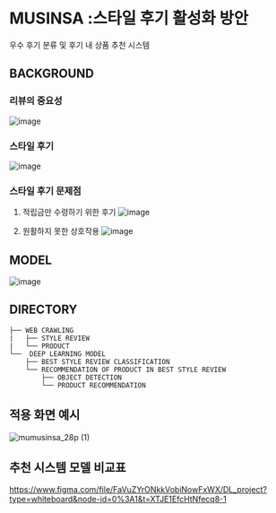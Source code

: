 # MUSINSA :스타일 후기 활성화 방안
우수 후기 분류 및 후기 내 상품 추천 시스템

## BACKGROUND
### 리뷰의 중요성

![image](https://github.com/ASAC-DL/MUSINSA/assets/126679650/03083ad7-7a6b-4bd2-b0f5-4b4cf39526c9)

### 스타일 후기

![image](https://github.com/ASAC-DL/MUSINSA/assets/126679650/2d974386-93c6-4340-a933-9234d0d7b9d3)

### 스타일 후기 문제점

1. 적립금만 수령하기 위한 후기
![image](https://github.com/ASAC-DL/MUSINSA/assets/126679650/57662599-4957-4fff-8aae-b0c2a5008c1f)

2. 원활하지 못한 상호작용
![image](https://github.com/ASAC-DL/MUSINSA/assets/126679650/40a5b5bb-55bb-4307-b3f2-33c3b2c19465)


## MODEL
![image](https://github.com/ASAC-DL/MUSINSA/assets/126679650/93faea4f-0375-466b-a613-38f84913ca79)

## DIRECTORY
```
├── WEB CRAWLING
|   ├── STYLE REVIEW
|   └── PRODUCT
└──  DEEP LEARNING MODEL
    ├── BEST STYLE REVIEW CLASSIFICATION 
    └── RECOMMENDATION OF PRODUCT IN BEST STYLE REVIEW 
        ├── OBJECT DETECTION
        └── PRODUCT RECOMMENDATION
```

## 적용 화면 예시
![mumusinsa_28p (1)](https://github.com/ASAC-DL/MUSINSA/assets/126679650/b8e4e9c2-a36e-4f02-b457-202010681741)

## 추천 시스템 모델 비교표
https://www.figma.com/file/FaVuZYrONkkVobiNowFxWX/DL_project?type=whiteboard&node-id=0%3A1&t=XTJE1EfcHtNfecq8-1

